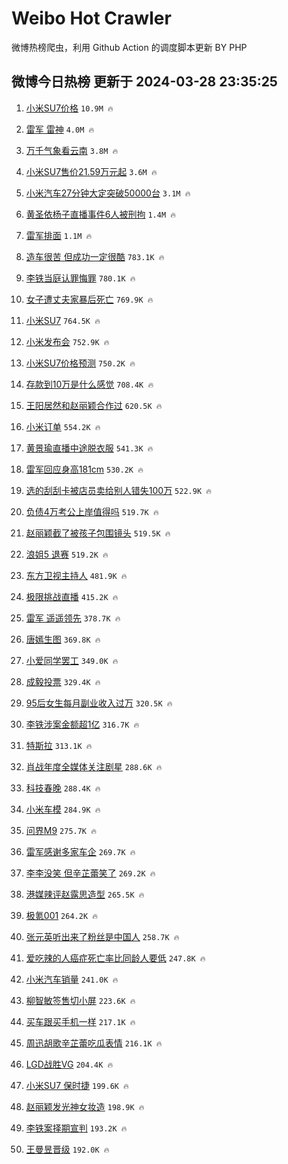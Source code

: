 # Weibo Hot Crawler 



微博热榜爬虫，利用 Github Action 的调度脚本更新 BY PHP 


## 微博今日热榜 更新于 2024-03-28 23:35:25 
1. [小米SU7价格](https://s.weibo.com/weibo?q=%E5%B0%8F%E7%B1%B3SU7%E4%BB%B7%E6%A0%BC&t=31&band_rank=1&Refer=top) `10.9M 🔥` 

1. [雷军 雷神](https://s.weibo.com/weibo?q=%E9%9B%B7%E5%86%9B%20%E9%9B%B7%E7%A5%9E&t=31&band_rank=2&Refer=top) `4.0M 🔥` 

1. [万千气象看云南](https://s.weibo.com/weibo?q=%23%E4%B8%87%E5%8D%83%E6%B0%94%E8%B1%A1%E7%9C%8B%E4%BA%91%E5%8D%97%23&t=31&band_rank=3&Refer=top) `3.8M 🔥` 

1. [小米SU7售价21.59万元起](https://s.weibo.com/weibo?q=%23%E5%B0%8F%E7%B1%B3SU7%E5%94%AE%E4%BB%B721.59%E4%B8%87%E5%85%83%E8%B5%B7%23&t=31&band_rank=4&Refer=top) `3.6M 🔥` 

1. [小米汽车27分钟大定突破50000台](https://s.weibo.com/weibo?q=%23%E5%B0%8F%E7%B1%B3%E6%B1%BD%E8%BD%A627%E5%88%86%E9%92%9F%E5%A4%A7%E5%AE%9A%E7%AA%81%E7%A0%B450000%E5%8F%B0%23&t=31&band_rank=5&Refer=top) `3.1M 🔥` 

1. [黄圣依杨子直播事件6人被刑拘](https://s.weibo.com/weibo?q=%23%E9%BB%84%E5%9C%A3%E4%BE%9D%E6%9D%A8%E5%AD%90%E7%9B%B4%E6%92%AD%E4%BA%8B%E4%BB%B66%E4%BA%BA%E8%A2%AB%E5%88%91%E6%8B%98%23&t=31&band_rank=6&Refer=top) `1.4M 🔥` 

1. [雷军排面](https://s.weibo.com/weibo?q=%23%E9%9B%B7%E5%86%9B%E6%8E%92%E9%9D%A2%23&t=31&band_rank=7&Refer=top) `1.1M 🔥` 

1. [造车很苦 但成功一定很酷](https://s.weibo.com/weibo?q=%E9%80%A0%E8%BD%A6%E5%BE%88%E8%8B%A6%20%E4%BD%86%E6%88%90%E5%8A%9F%E4%B8%80%E5%AE%9A%E5%BE%88%E9%85%B7&t=31&band_rank=8&Refer=top) `783.1K 🔥` 

1. [李铁当庭认罪悔罪](https://s.weibo.com/weibo?q=%23%E6%9D%8E%E9%93%81%E5%BD%93%E5%BA%AD%E8%AE%A4%E7%BD%AA%E6%82%94%E7%BD%AA%23&t=31&band_rank=9&Refer=top) `780.1K 🔥` 

1. [女子遭丈夫家暴后死亡](https://s.weibo.com/weibo?q=%23%E5%A5%B3%E5%AD%90%E9%81%AD%E4%B8%88%E5%A4%AB%E5%AE%B6%E6%9A%B4%E5%90%8E%E6%AD%BB%E4%BA%A1%23&t=31&band_rank=10&Refer=top) `769.9K 🔥` 

1. [小米SU7](https://s.weibo.com/weibo?q=%23%E5%B0%8F%E7%B1%B3SU7%23&t=31&band_rank=11&Refer=top) `764.5K 🔥` 

1. [小米发布会](https://s.weibo.com/weibo?q=%E5%B0%8F%E7%B1%B3%E5%8F%91%E5%B8%83%E4%BC%9A&t=31&band_rank=12&Refer=top) `752.9K 🔥` 

1. [小米SU7价格预测](https://s.weibo.com/weibo?q=%E5%B0%8F%E7%B1%B3SU7%E4%BB%B7%E6%A0%BC%E9%A2%84%E6%B5%8B&t=31&band_rank=13&Refer=top) `750.2K 🔥` 

1. [存款到10万是什么感觉](https://s.weibo.com/weibo?q=%23%E5%AD%98%E6%AC%BE%E5%88%B010%E4%B8%87%E6%98%AF%E4%BB%80%E4%B9%88%E6%84%9F%E8%A7%89%23&t=31&band_rank=14&Refer=top) `708.4K 🔥` 

1. [王阳居然和赵丽颖合作过](https://s.weibo.com/weibo?q=%23%E7%8E%8B%E9%98%B3%E5%B1%85%E7%84%B6%E5%92%8C%E8%B5%B5%E4%B8%BD%E9%A2%96%E5%90%88%E4%BD%9C%E8%BF%87%23&t=31&band_rank=15&Refer=top) `620.5K 🔥` 

1. [小米订单](https://s.weibo.com/weibo?q=%E5%B0%8F%E7%B1%B3%E8%AE%A2%E5%8D%95&t=31&band_rank=16&Refer=top) `554.2K 🔥` 

1. [黄景瑜直播中途脱衣服](https://s.weibo.com/weibo?q=%23%E9%BB%84%E6%99%AF%E7%91%9C%E7%9B%B4%E6%92%AD%E4%B8%AD%E9%80%94%E8%84%B1%E8%A1%A3%E6%9C%8D%23&t=31&band_rank=17&Refer=top) `541.3K 🔥` 

1. [雷军回应身高181cm](https://s.weibo.com/weibo?q=%23%E9%9B%B7%E5%86%9B%E5%9B%9E%E5%BA%94%E8%BA%AB%E9%AB%98181cm%23&t=31&band_rank=18&Refer=top) `530.2K 🔥` 

1. [选的刮刮卡被店员卖给别人错失100万](https://s.weibo.com/weibo?q=%23%E9%80%89%E7%9A%84%E5%88%AE%E5%88%AE%E5%8D%A1%E8%A2%AB%E5%BA%97%E5%91%98%E5%8D%96%E7%BB%99%E5%88%AB%E4%BA%BA%E9%94%99%E5%A4%B1100%E4%B8%87%23&t=31&band_rank=19&Refer=top) `522.9K 🔥` 

1. [负债4万考公上岸值得吗](https://s.weibo.com/weibo?q=%23%E8%B4%9F%E5%80%BA4%E4%B8%87%E8%80%83%E5%85%AC%E4%B8%8A%E5%B2%B8%E5%80%BC%E5%BE%97%E5%90%97%23&t=31&band_rank=20&Refer=top) `519.7K 🔥` 

1. [赵丽颖截了被孩子包围镜头](https://s.weibo.com/weibo?q=%23%E8%B5%B5%E4%B8%BD%E9%A2%96%E6%88%AA%E4%BA%86%E8%A2%AB%E5%AD%A9%E5%AD%90%E5%8C%85%E5%9B%B4%E9%95%9C%E5%A4%B4%23&t=31&band_rank=21&Refer=top) `519.5K 🔥` 

1. [浪姐5 退赛](https://s.weibo.com/weibo?q=%E6%B5%AA%E5%A7%905%20%E9%80%80%E8%B5%9B&t=31&band_rank=22&Refer=top) `519.2K 🔥` 

1. [东方卫视主持人](https://s.weibo.com/weibo?q=%E4%B8%9C%E6%96%B9%E5%8D%AB%E8%A7%86%E4%B8%BB%E6%8C%81%E4%BA%BA&t=31&band_rank=23&Refer=top) `481.9K 🔥` 

1. [极限挑战直播](https://s.weibo.com/weibo?q=%E6%9E%81%E9%99%90%E6%8C%91%E6%88%98%E7%9B%B4%E6%92%AD&t=31&band_rank=24&Refer=top) `415.2K 🔥` 

1. [雷军 遥遥领先](https://s.weibo.com/weibo?q=%E9%9B%B7%E5%86%9B%20%E9%81%A5%E9%81%A5%E9%A2%86%E5%85%88&t=31&band_rank=25&Refer=top) `378.7K 🔥` 

1. [唐嫣生图](https://s.weibo.com/weibo?q=%E5%94%90%E5%AB%A3%E7%94%9F%E5%9B%BE&t=31&band_rank=26&Refer=top) `369.8K 🔥` 

1. [小爱同学罢工](https://s.weibo.com/weibo?q=%23%E5%B0%8F%E7%88%B1%E5%90%8C%E5%AD%A6%E7%BD%A2%E5%B7%A5%23&t=31&band_rank=27&Refer=top) `349.0K 🔥` 

1. [成毅投票](https://s.weibo.com/weibo?q=%E6%88%90%E6%AF%85%E6%8A%95%E7%A5%A8&t=31&band_rank=28&Refer=top) `329.4K 🔥` 

1. [95后女生每月副业收入过万](https://s.weibo.com/weibo?q=%2395%E5%90%8E%E5%A5%B3%E7%94%9F%E6%AF%8F%E6%9C%88%E5%89%AF%E4%B8%9A%E6%94%B6%E5%85%A5%E8%BF%87%E4%B8%87%23&t=31&band_rank=29&Refer=top) `320.5K 🔥` 

1. [李铁涉案金额超1亿](https://s.weibo.com/weibo?q=%23%E6%9D%8E%E9%93%81%E6%B6%89%E6%A1%88%E9%87%91%E9%A2%9D%E8%B6%851%E4%BA%BF%23&t=31&band_rank=30&Refer=top) `316.7K 🔥` 

1. [特斯拉](https://s.weibo.com/weibo?q=%E7%89%B9%E6%96%AF%E6%8B%89&t=31&band_rank=31&Refer=top) `313.1K 🔥` 

1. [肖战年度全媒体关注剧星](https://s.weibo.com/weibo?q=%23%E8%82%96%E6%88%98%E5%B9%B4%E5%BA%A6%E5%85%A8%E5%AA%92%E4%BD%93%E5%85%B3%E6%B3%A8%E5%89%A7%E6%98%9F%23&t=31&band_rank=32&Refer=top) `288.6K 🔥` 

1. [科技春晚](https://s.weibo.com/weibo?q=%E7%A7%91%E6%8A%80%E6%98%A5%E6%99%9A&t=31&band_rank=33&Refer=top) `288.4K 🔥` 

1. [小米车模](https://s.weibo.com/weibo?q=%E5%B0%8F%E7%B1%B3%E8%BD%A6%E6%A8%A1&t=31&band_rank=34&Refer=top) `284.9K 🔥` 

1. [问界M9](https://s.weibo.com/weibo?q=%E9%97%AE%E7%95%8CM9&t=31&band_rank=35&Refer=top) `275.7K 🔥` 

1. [雷军感谢多家车企](https://s.weibo.com/weibo?q=%23%E9%9B%B7%E5%86%9B%E6%84%9F%E8%B0%A2%E5%A4%9A%E5%AE%B6%E8%BD%A6%E4%BC%81%23&t=31&band_rank=36&Refer=top) `269.7K 🔥` 

1. [李李没笑 但辛芷蕾笑了](https://s.weibo.com/weibo?q=%E6%9D%8E%E6%9D%8E%E6%B2%A1%E7%AC%91%20%E4%BD%86%E8%BE%9B%E8%8A%B7%E8%95%BE%E7%AC%91%E4%BA%86&t=31&band_rank=37&Refer=top) `269.2K 🔥` 

1. [港媒辣评赵露思造型](https://s.weibo.com/weibo?q=%23%E6%B8%AF%E5%AA%92%E8%BE%A3%E8%AF%84%E8%B5%B5%E9%9C%B2%E6%80%9D%E9%80%A0%E5%9E%8B%23&t=31&band_rank=38&Refer=top) `265.5K 🔥` 

1. [极氪001](https://s.weibo.com/weibo?q=%E6%9E%81%E6%B0%AA001&t=31&band_rank=39&Refer=top) `264.2K 🔥` 

1. [张元英听出来了粉丝是中国人](https://s.weibo.com/weibo?q=%23%E5%BC%A0%E5%85%83%E8%8B%B1%E5%90%AC%E5%87%BA%E6%9D%A5%E4%BA%86%E7%B2%89%E4%B8%9D%E6%98%AF%E4%B8%AD%E5%9B%BD%E4%BA%BA%23&t=31&band_rank=40&Refer=top) `258.7K 🔥` 

1. [爱吃辣的人癌症死亡率比同龄人要低](https://s.weibo.com/weibo?q=%23%E7%88%B1%E5%90%83%E8%BE%A3%E7%9A%84%E4%BA%BA%E7%99%8C%E7%97%87%E6%AD%BB%E4%BA%A1%E7%8E%87%E6%AF%94%E5%90%8C%E9%BE%84%E4%BA%BA%E8%A6%81%E4%BD%8E%23&t=31&band_rank=41&Refer=top) `247.8K 🔥` 

1. [小米汽车销量](https://s.weibo.com/weibo?q=%E5%B0%8F%E7%B1%B3%E6%B1%BD%E8%BD%A6%E9%94%80%E9%87%8F&t=31&band_rank=42&Refer=top) `241.0K 🔥` 

1. [柳智敏签售切小屏](https://s.weibo.com/weibo?q=%23%E6%9F%B3%E6%99%BA%E6%95%8F%E7%AD%BE%E5%94%AE%E5%88%87%E5%B0%8F%E5%B1%8F%23&t=31&band_rank=43&Refer=top) `223.6K 🔥` 

1. [买车跟买手机一样](https://s.weibo.com/weibo?q=%E4%B9%B0%E8%BD%A6%E8%B7%9F%E4%B9%B0%E6%89%8B%E6%9C%BA%E4%B8%80%E6%A0%B7&t=31&band_rank=44&Refer=top) `217.1K 🔥` 

1. [周迅胡歌辛芷蕾吃瓜表情](https://s.weibo.com/weibo?q=%23%E5%91%A8%E8%BF%85%E8%83%A1%E6%AD%8C%E8%BE%9B%E8%8A%B7%E8%95%BE%E5%90%83%E7%93%9C%E8%A1%A8%E6%83%85%23&t=31&band_rank=45&Refer=top) `216.1K 🔥` 

1. [LGD战胜VG](https://s.weibo.com/weibo?q=%23LGD%E6%88%98%E8%83%9CVG%23&t=31&band_rank=46&Refer=top) `204.4K 🔥` 

1. [小米SU7 保时捷](https://s.weibo.com/weibo?q=%E5%B0%8F%E7%B1%B3SU7%20%E4%BF%9D%E6%97%B6%E6%8D%B7&t=31&band_rank=47&Refer=top) `199.6K 🔥` 

1. [赵丽颖发光神女妆造](https://s.weibo.com/weibo?q=%23%E8%B5%B5%E4%B8%BD%E9%A2%96%E5%8F%91%E5%85%89%E7%A5%9E%E5%A5%B3%E5%A6%86%E9%80%A0%23&t=31&band_rank=48&Refer=top) `198.9K 🔥` 

1. [李铁案择期宣判](https://s.weibo.com/weibo?q=%23%E6%9D%8E%E9%93%81%E6%A1%88%E6%8B%A9%E6%9C%9F%E5%AE%A3%E5%88%A4%23&t=31&band_rank=49&Refer=top) `193.2K 🔥` 

1. [王曼昱晋级](https://s.weibo.com/weibo?q=%E7%8E%8B%E6%9B%BC%E6%98%B1%E6%99%8B%E7%BA%A7&t=31&band_rank=50&Refer=top) `192.0K 🔥` 

